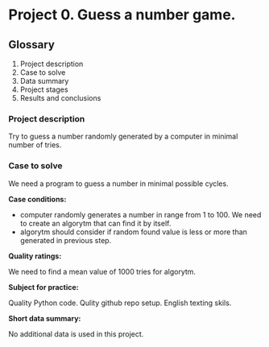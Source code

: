 # Project 0. Guess a number game.
## Glossary
1. Project description
2. Case to solve
3. Data summary
4. Project stages
5. Results and conclusions

### Project description

Try to guess a number randomly generated by a computer in minimal number of tries.

### Case to solve

We need a program to guess a number in minimal possible cycles.

**Case conditions:**
- computer randomly generates a number in range from 1 to 100. We need to create an algorytm that can find it by itself.
- algorytm should consider if random found value is less or more than generated in previous step.

**Quality ratings:**

We need to find a mean value of 1000 tries for algorytm.

**Subject for practice:**

Quality Python code. Qulity github repo setup. English texting skils.

**Short data summary:**

No additional data is used in this project.